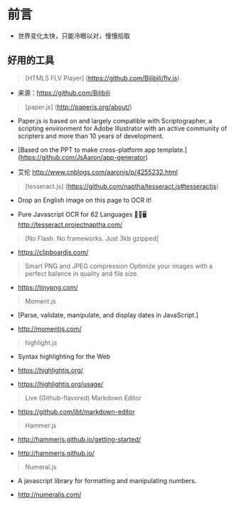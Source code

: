 # 前言 #

- 世界变化太快，只能冷眼以对，慢慢拾取

## 好用的工具


> [HTML5 FLV Player] (https://github.com/Bilibili/flv.js)

- 来源：https://github.com/Bilibili



> [paper.js] (http://paperjs.org/about/)

- Paper.js is based on and largely compatible with Scriptographer, a scripting environment for Adobe Illustrator with an active community of scripters and more than 10 years of development.

- [Based on the PPT to make cross-platform app template.] (https://github.com/JsAaron/app-generator)
-  艾伦 http://www.cnblogs.com/aaronjs/p/4255232.html



> [tesseract.js] (https://github.com/naptha/tesseract.js#tesseractjs)

- Drop an English image on this page to OCR it!

- Pure Javascript OCR for 62 Languages :book::tada::desktop_computer: http://tesseract.projectnaptha.com/




> [No Flash. No frameworks. Just 3kb gzipped]

- https://clipboardjs.com/




> Smart PNG and JPEG compression
Optimize your images with a perfect balance in quality and file size.

- https://tinypng.com/




> Moment.js

- [Parse, validate, manipulate, and display dates in JavaScript.]

- http://momentjs.com/




> highlight.js

- Syntax highlighting for the Web

- https://highlightjs.org/

- https://highlightjs.org/usage/




> Live (Github-flavored) Markdown Editor

- https://github.com/jbt/markdown-editor




> Hammer.js

- http://hammerjs.github.io/getting-started/

- http://hammerjs.github.io/





> Numeral.js

- A javascript library for formatting and manipulating numbers.

- http://numeraljs.com/
